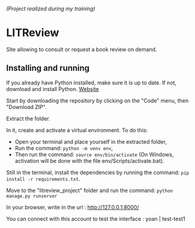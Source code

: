 *(Project realized during my training)*

# LITReview

Site allowing to consult or request a book review on demand.

## Installing and running

If you already have Python installed, make sure it is up to date.
If not, download and install Python. [Website](https://www.python.org/downloads/)

Start by downloading the repository by clicking on the "Code" menu, then "Download ZIP".

Extract the folder. 

In it, create and activate a virtual environment. To do this:
- Open your terminal and place yourself in the extracted folder,
- Run the command: `python -m venv env`,
- Then run the command: `source env/bin/activate` (On Windows, activation will be done with the file env/Scripts/activate.bat).

Still in the terminal, install the dependencies by running the command: `pip install -r requirements.txt`.

Move to the "litreview_project" folder and run the command: `python manage.py runserver`

In your browser, write in the url : http://127.0.0.1:8000/

You can connect with this account to test the interface : yoan | test-test1